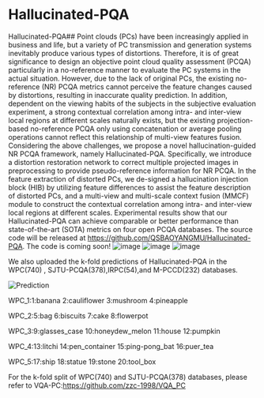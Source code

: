 # Hallucinated-PQA
Hallucinated-PQA##
Point clouds (PCs) have been increasingly applied in business and life, but a variety of PC transmission and generation systems inevitably produce various types of distortions. Therefore, it is of great significance to design an objective point cloud quality assessment (PCQA) particularly in a no-reference manner to evaluate the PC systems in the actual situation. However, due to the lack of original PCs, the existing no-reference (NR) PCQA metrics cannot perceive the feature changes caused by distortions, resulting in inaccurate quality prediction. In addition, dependent on the viewing habits of the subjects in the subjective evaluation experiment, a strong contextual correlation among intra- and inter-view local regions at different scales naturally exists, but the existing projection-based no-reference PCQA only using concatenation or average pooling operations cannot reflect this relationship of multi-view features fusion. Considering the above challenges, we propose a novel hallucination-guided NR PCQA framework, namely Hallucinated-PQA. Specifically, we introduce a distortion restoration network to correct multiple projected images in preprocessing to provide pseudo-reference information for NR PCQA. In the feature extraction of distorted PCs, we de-signed a hallucination injection block (HIB) by utilizing feature differences to assist the feature description of distorted PCs, and a multi-view and multi-scale context fusion (MMCF) module to construct the contextual correlation among intra- and inter-view local regions at different scales. Experimental results show that our Hallucinated-PQA can achieve comparable or better performance than state-of-the-art (SOTA) metrics on four open PCQA databases.  The source code will be released at https://github.com/QSBAOYANGMU/Hallucinated-PQA.
The code is coming soon!
![image](https://github.com/QSBAOYANGMU/Hallucinated-PQA/assets/91246967/266e4042-2fd9-4f1a-be55-10ea44acff81)
![image](https://github.com/QSBAOYANGMU/Hallucinated-PQA/assets/91246967/751c5554-5f83-4ca0-aee3-e4f64c367972)
![image](https://github.com/QSBAOYANGMU/Hallucinated-PQA/assets/91246967/89f3309b-aa53-40f3-af4e-0e3465e4f969)


We also uploaded the k-fold predictions of Hallucinated-PQA in the  WPC(740) , SJTU-PCQA(378),IRPC(54),and M-PCCD(232) databases.


![Prediction](https://user-images.githubusercontent.com/91246967/230887584-b6b37656-0e46-4b91-a05a-0a940add6808.png)

WPC_1:1:banana
2:cauliflower
3:mushroom
4:pineapple

WPC_2:5:bag
6:biscuits
7:cake
8:flowerpot

WPC_3:9:glasses_case
10:honeydew_melon
11:house
12:pumpkin

WPC_4:13:litchi
14:pen_container
15:ping-pong_bat
16:puer_tea

WPC_5:17:ship
18:statue
19:stone
20:tool_box






For the k-fold split of WPC(740) and SJTU-PCQA(378) databases, please refer to VQA-PC:https://github.com/zzc-1998/VQA_PC
